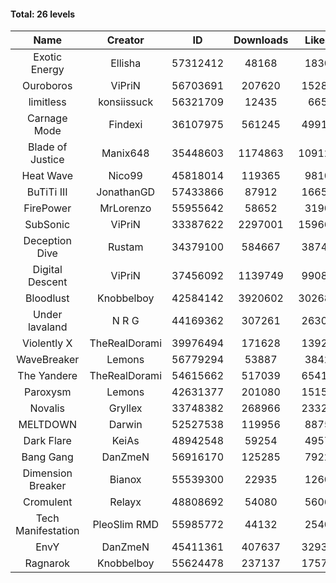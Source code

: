 #### Total: 26 levels

| Name | Creator | ID | Downloads | Likes |
|:---:|:---:|:---:|:---:|:---:|
| Exotic Energy | Ellisha | 57312412 | 48168 | 1830
| Ouroboros | ViPriN | 56703691 | 207620 | 15281
| limitless | konsiissuck | 56321709 | 12435 | 665
| Carnage Mode | Findexi | 36107975 | 561245 | 49918
| Blade of Justice | Manix648 | 35448603 | 1174863 | 109121
| Heat Wave | Nico99 | 45818014 | 119365 | 9810
| BuTiTi III | JonathanGD | 57433866 | 87912 | 16657
| FirePower | MrLorenzo | 55955642 | 58652 | 3190
| SubSonic | ViPriN | 33387622 | 2297001 | 159665
| Deception Dive | Rustam | 34379100 | 584667 | 38743
| Digital Descent | ViPriN | 37456092 | 1139749 | 99081
| Bloodlust | Knobbelboy | 42584142 | 3920602 | 302683
| Under lavaland | N R G | 44169362 | 307261 | 26305
| Violently X | TheRealDorami | 39976494 | 171628 | 13928
| WaveBreaker | Lemons | 56779294 | 53887 | 3842
| The Yandere | TheRealDorami | 54615662 | 517039 | 65418
| Paroxysm | Lemons | 42631377 | 201080 | 15155
| Novalis | Gryllex | 33748382 | 268966 | 23323
| MELTDOWN | Darwin | 52527538 | 119956 | 8875
| Dark Flare | KeiAs | 48942548 | 59254 | 4957
| Bang Gang | DanZmeN | 56916170 | 125285 | 7922
| Dimension Breaker | Bianox | 55539300 | 22935 | 1260
| Cromulent | Relayx | 48808692 | 54080 | 5606
| Tech Manifestation | PleoSlim RMD | 55985772 | 44132 | 2540
| EnvY | DanZmeN | 45411361 | 407637 | 32932
| Ragnarok | Knobbelboy | 55624478 | 237137 | 17579
